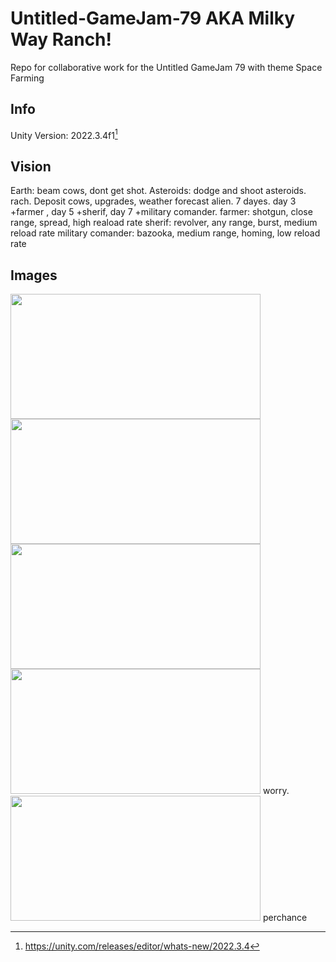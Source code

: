 # Untitled-GameJam-79 AKA Milky Way Ranch!
Repo for collaborative work for the Untitled GameJam 79 with theme Space Farming


## Info
Unity Version: 2022.3.4f1[^1]



## Vision
Earth: beam cows, dont get shot.
Asteroids: dodge and shoot asteroids.
rach. Deposit cows, upgrades, weather forecast alien.
7 dayes. day 3 +farmer , day 5 +sherif, day 7 +military comander.
farmer: shotgun, close range, spread, high reaload rate
sherif: revolver, any range, burst, medium reload rate
military comander: bazooka, medium range, homing, low reload rate


## Images
<img src="https://github.com/Motmir/Untitled-GameJam-79/assets/107803110/48646ce9-0dca-4c1f-ba11-7b54373efb87" width="400" height="200"> 

<img src="https://github.com/Motmir/Untitled-GameJam-79/assets/33452984/03f0e760-a2f3-43ee-9d44-984cd22c3b42" width="400" height="200">

<img src="https://github.com/Motmir/Untitled-GameJam-79/assets/107803110/30685590-cc10-4dd0-9132-e55f03fcfe4b" width="400" height="200">

<img src="https://github.com/Motmir/Untitled-GameJam-79/assets/33452984/6441e892-5b28-4206-9746-928e96c98ce2" width="400" Height="200">
worry.

<img src="https://github.com/Motmir/Untitled-GameJam-79/assets/33452984/b086a3c9-cab8-4e04-b96f-88f15e6584a8" width="400" Height="200">
perchance


[^1]: https://unity.com/releases/editor/whats-new/2022.3.4


